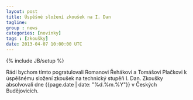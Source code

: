 ```yaml
---
layout: post
title: Úspěšné složení zkoušek na I. Dan
tagline:
group : news
categories: [novinky]
tags : [zkoušky]
date: 2013-04-07 10:00:00 UTC
---
```

{% include JB/setup %}

Rádi bychom tímto pogratulovali Romanovi Řehákovi a Tomášovi Plačkovi k úspěšnému složení zkoušek na technický stupěň I. Dan. Zkoušky absolvovali dne {{page.date | date: "%d.%m.%Y"}} v Českých Budějovicích.